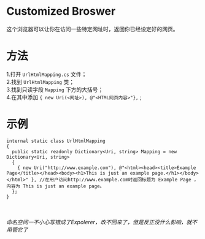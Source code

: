 # Customized Broswer
这个浏览器可以让你在访问一些特定网址时，返回你已经设定好的网页。

# 方法
1.打开 `UrlHtmlMapping.cs` 文件； <br/>
2.找到 `UrlHtmlMapping` 类；<br/>
3.找到只读字段 `Mapping` 下方的大括号；<br/>
4.在其中添加 `{ new Uri(<网址>), @"<HTML网页内容>"},` ;<br/>

# 示例

``` CSharp
internal static class UrlHtmlMapping
{
  public static readonly Dictionary<Uri, string> Mapping = new Dictionary<Uri, string>
  {
    { new Uri("http://www.example.com"), @"<html><head><title>Example Page</title></head><body><h1>This is just an example page.</h1></body></html>" }, //在用户访问http://www.example.com时返回标题为 Example Page ，内容为 This is just an example page。
  };
}
```
<br/><br/>
*命名空间一不小心写错成了Expolerer，改不回来了，但是反正没什么影响，就不用管它了*

